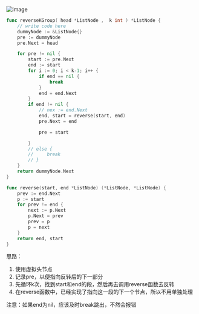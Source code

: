 ![image](https://user-images.githubusercontent.com/54390204/232182083-911c46c1-84d8-45ba-ac6b-bc672f5f3a15.png)
```go
func reverseKGroup( head *ListNode ,  k int ) *ListNode {
    // write code here
    dummyNode := &ListNode{}
    pre := dummyNode
    pre.Next = head

    for pre != nil {
        start := pre.Next
        end := start
        for i := 0; i < k-1; i++ {
            if end == nil {
                break
            }
            end = end.Next
        }
        if end != nil {
            // nex := end.Next
            end, start = reverse(start, end)
            pre.Next = end

            pre = start

        } 
        // else {
        //     break
        // }
    }
    return dummyNode.Next
}

func reverse(start, end *ListNode) (*ListNode, *ListNode) {
    prev := end.Next
    p := start
    for prev != end {
        next := p.Next
        p.Next = prev
        prev = p
        p = next
    }
    return end, start
}
```

思路：

1. 使用虚拟头节点
2. 记录pre，以便指向反转后的下一部分
3. 先循环k次，找到start和end的段，然后再去调用reverse函数去反转
4. 在reverse函数中，已经实现了指向这一段的下一个节点，所以不用单独处理

注意：如果end为nil，应该及时break跳出，不然会报错
